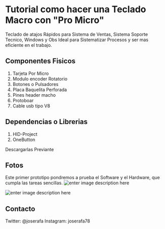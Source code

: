 # Tutorial como hacer una Teclado  Macro con "Pro Micro"

Teclado de atajos Rápidos para Sistema de Ventas, Sistema Soporte Tecnico, Windows y Obs
Ideal para Sistematizar Procesos y ser mas eficiente en el trabajo.



## Componentes Fisicos

1. Tarjeta Por Micro
2. Modulo encoder Rotatorio
3. Botones o Pulsadores
4. Placa Baquelita Perforada
5. Pines header macho
6. Protoboar
7. Cable usb tipo V8

## Dependencias o Librerias

1.  HID-Project
2. OneButton



Descargarlas Previante

## Fotos

Este primer prototipo pondremos a prueba el Software  y el Hardware, que cumpla las tareas sencillas.
![enter image description here](https://i.postimg.cc/QxwPwfj5/IMG-0785.jpg)

![enter image description here](https://i.postimg.cc/zfv11V9H/ESQUEMA-TECLADO.jpg)
## Contacto

Twitter: @joserafa
Instagram: joserafa78

